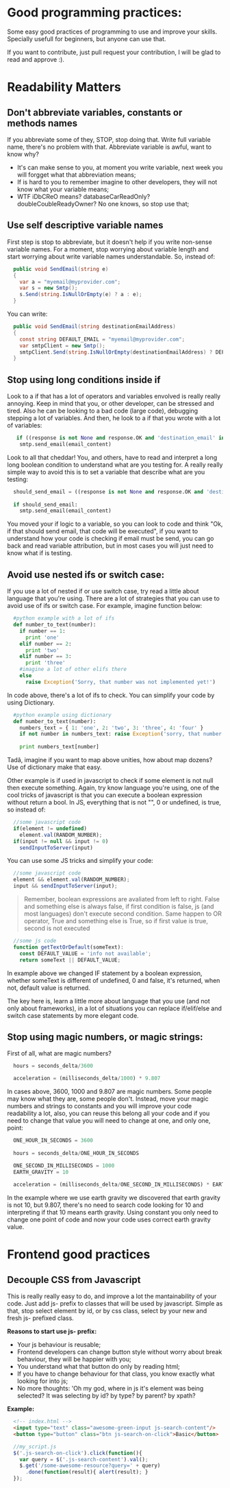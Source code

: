 # Good programming practices:
Some easy good practices of programming to use and improve your skills. Specially usefull for beginners, but anyone can use that.

If you want to contribute, just pull request your contribution, I will be glad to read and approve :).

# Readability Matters
## Don't abbreviate variables, constants or methods names
If you abbreviate some of they, STOP, stop doing that. Write full variable name, there's no problem with that. Abbreviate variable is awful, want to know why?
- It's can make sense to you, at moment you write variable, next week you will forgget what that abbreviation means;
- If is hard to you to remember imagine to other developers, they will not know what your variable means;
- WTF iDbCReO means? databaseCarReadOnly? doubleCoubleReadyOwner? No one knows, so stop use that;

## Use self descriptive variable names
First step is stop to abbreviate, but it doesn't help if you write non-sense variable names. For a moment, stop worrying about variable length and start worrying about write variable names understandable. So, instead of:
```csharp
  public void SendEmail(string e)
  {
    var a = "myemail@myprovider.com";
    var s = new Smtp();
    s.Send(string.IsNullOrEmpty(e) ? a : e);
  }
```
You can write:
```csharp
  public void SendEmail(string destinationEmailAddress)
  {
    const string DEFAULT_EMAIL = "myemail@myprovider.com";
    var smtpClient = new Smtp();
    smtpClient.Send(string.IsNullOrEmpty(destinationEmailAddress) ? DEFAULT_EMAIL : destinationEmailAddress)
  }
```

## Stop using long conditions inside if
Look to a if that has a lot of operators and variables envolved is really really annoying. Keep in mind that you, or other developer, can be stressed and tired. Also he can be looking to a bad code (large code), debugging stepping a lot of variables. And then, he look to a if that you wrote with a lot of variables:
```python
   if ((response is not None and response.OK and 'destination_email' in response and response['destination_email']) or DEFAULT_DESTINATION_EMAIL) and config.send_email and client.want_receive_email:
    smtp.send_email(email_content)
```
Look to all that cheddar! You, and others, have to read and interpret a long long boolean condition to understand what are you testing for. A really really simple way to avoid this is to set a variable that describe what are you testing:
```python
  should_send_email = ((response is not None and response.OK and 'destination_email' in response and response['destination_email']) or DEFAULT_DESTINATION_EMAIL) and config.send_email and client.want_receive_email
  
  if should_send_email:
    smtp.send_email(email_content)
```
You moved your if logic to a variable, so you can look to code and think "Ok, if that should send email, that code will be executed", if you want to understand how your code is checking if email must be send, you can go back and read variable attribution, but in most cases you will just need to know what if is testing.

## Avoid use nested ifs or switch case:
If you use a lot of nested if or use switch case, try read a little about language that you're using. There are a lot of strategies that you can use to avoid use of ifs or switch case. For example, imagine function below:
```python
  #python example with a lot of ifs
  def number_to_text(number):
    if number == 1:
      print 'one'
    elif number == 2:
      print 'two'
    elif number == 3:
      print 'three'
    #imagine a lot of other elifs there
    else
      raise Exception('Sorry, that number was not implemented yet!')
```
In code above, there's a lot of ifs to check. You can simplify your code by using Dictionary.
```python
  #python example using dictionary
  def number_to_text(number):
    numbers_text = { 1: 'one', 2: 'two', 3: 'three', 4: 'four' }
    if not number in numbers_text: raise Exception('sorry, that number was not implemented yet!')
    
    print numbers_text[number]
```
Tadã, imagine if you want to map above unities, how about map dozens? Use of dictionary make that easy.

Other example is if used in javascript to check if some element is not null then execute something. Again, try know language you're using, one of the cool tricks of javascript is that you can execute a boolean expression without return a bool.
In JS, everything that is not "", 0 or undefined, is true, so instead of:
```javascript
  //some javascript code
  if(element != undefined) 
    element.val(RANDOM_NUMBER);
  if(input != null && input != 0)
    sendInputToServer(input)
```
You can use some JS tricks and simplify your code:
```javascript
  //some javascript code
  element && element.val(RANDOM_NUMBER);
  input && sendInputToServer(input);
```

> Remember, boolean expressions are avaliated from left to right.
> False and something else is always false, if first condition is false, js (and most languages) don't execute second condition.
> Same happen to OR operator, True and something else is True, so if first value is true, second is not executed
```javascript
  //some js code
  function getTextOrDefault(someText):
    const DEFAULT_VALUE = 'info not available';
    return someText || DEFAULT_VALUE;
 ```
 In example above we changed IF statement by a boolean expression, whether someText is different of undefined, 0 and false, it's returned, when not, default value is returned.
 
The key here is, learn a little more about language that you use (and not only about frameworks), in a lot of situations you can replace if/elif/else and switch case statements by more elegant code.

## Stop using magic numbers, or magic strings:
First of all, what are magic numbers?
```python
  hours = seconds_delta/3600
```
```python
  acceleration = (milliseconds_delta/1000) * 9.807
```
In cases above, 3600, 1000 and 9.807 are magic numbers. Some people may know what they are, some people don't. Instead, move your magic numbers and strings to constants and you will improve your code readability a lot, also, you can reuse this belong all your code and if you need to change that value you will need to change at one, and only one, point:
```python
  ONE_HOUR_IN_SECONDS = 3600
  
  hours = seconds_delta/ONE_HOUR_IN_SECONDS
```
```python
  ONE_SECOND_IN_MILLISECONDS = 1000
  EARTH_GRAVITY = 10
  
  acceleration = (milliseconds_delta/ONE_SECOND_IN_MILLISECONDS) * EARTH_GRAVITY
```
In the example where we use earth gravity we discovered that earth gravity is not 10, but 9.807, there's no need to search code looking for 10 and interpreting if that 10 means earth gravity. Using constant you only need to change one point of code and now your code uses correct earth gravity value.

# Frontend good practices
## Decouple CSS from Javascript
This is really really easy to do, and improve a lot the mantainability of your code. Just add js- prefix to classes that will be used by javascript. Simple as that, stop select element by id, or by css class, select by your new and fresh js- prefixed class.

**Reasons to start use js- prefix:**
  - Your js behaviour is reusable;
  - Frontend developers can change button style without worry about break behaviour, they will be happier with you;
  - You understand what that button do only by reading html;
  - If you have to change behaviour for that class, you know exactly what looking for into js;
  - No more thoughts: 'Oh my god, where in js it's element was being selected? It was selecting by id? by type? by parent? by xpath?

**Example:**

```html
  <!-- index.html -->
  <input type="text" class="awesome-green-input js-search-content"/>
  <button type="button" class="btn js-search-on-click">Basic</button>
```
```javascript
  //my_script.js
  $('.js-search-on-click').click(function(){
    var query = $('.js-search-content').val();
    $.get('/some-awesome-resource?query=' + query)
      .done(function(result){ alert(result); }
  });
```
